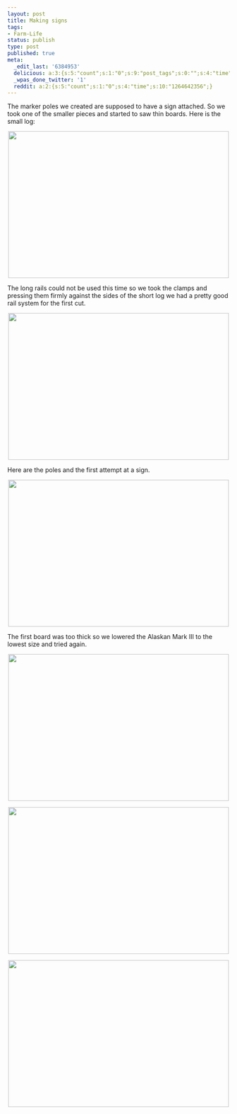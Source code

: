 ```yaml
---
layout: post
title: Making signs
tags:
- Farm-Life
status: publish
type: post
published: true
meta:
  _edit_last: '6384953'
  delicious: a:3:{s:5:"count";s:1:"0";s:9:"post_tags";s:0:"";s:4:"time";s:10:"1264642355";}
  _wpas_done_twitter: '1'
  reddit: a:2:{s:5:"count";s:1:"0";s:4:"time";s:10:"1264642356";}
---
```

The marker poles we created are supposed to have a sign attached. So we took one of the smaller pieces and started to saw thin boards. Here is the small log:

<a href="http://www.flickr.com/photos/34665899@N00/4137223314" title="View '' on Flickr.com"><div style="text-align:center;"><img src="http://farm3.static.flickr.com/2501/4137223314_bfccf47021.jpg" alt="" border="0" width="500" height="332" /></div></a>

The long rails could not be used this time so we took the clamps and pressing them firmly against the sides of the short log we had a pretty good rail system for the first cut.

<a href="http://www.flickr.com/photos/34665899@N00/4137223756" title="View '' on Flickr.com"><div style="text-align:center;"><img src="http://farm3.static.flickr.com/2649/4137223756_ca214eaa5a.jpg" alt="" border="0" width="500" height="332" /></div></a>

Here are the poles and the first attempt at a sign.

<a href="http://www.flickr.com/photos/34665899@N00/4137224080" title="View '' on Flickr.com"><div style="text-align:center;"><img src="http://farm3.static.flickr.com/2672/4137224080_1d51ee9b38.jpg" alt="" border="0" width="500" height="332" /></div></a>

The first board was too thick so we lowered the Alaskan Mark III to the lowest size and tried again.

<a href="http://www.flickr.com/photos/34665899@N00/4137224402" title="View '' on Flickr.com"><div style="text-align:center;"><img src="http://farm3.static.flickr.com/2733/4137224402_fefdcffd82.jpg" alt="" border="0" width="500" height="332" /></div></a>

<a href="http://www.flickr.com/photos/34665899@N00/4137224852" title="View '' on Flickr.com"><div style="text-align:center;"><img src="http://farm3.static.flickr.com/2490/4137224852_fbd303cf41.jpg" alt="" border="0" width="500" height="332" /></div></a>

<a href="http://www.flickr.com/photos/34665899@N00/4137225250" title="View '' on Flickr.com"><div style="text-align:center;"><img src="http://farm3.static.flickr.com/2572/4137225250_177de6d4a7.jpg" alt="" border="0" width="500" height="332" /></div></a>
